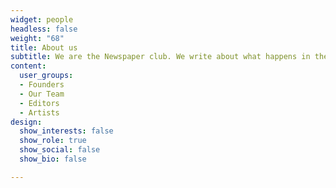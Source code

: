 ```yaml
---
widget: people
headless: false
weight: "68"
title: About us
subtitle: We are the Newspaper club. We write about what happens in the classroom.
content:
  user_groups:
  - Founders
  - Our Team
  - Editors  
  - Artists
design:
  show_interests: false
  show_role: true
  show_social: false
  show_bio: false

---
```

